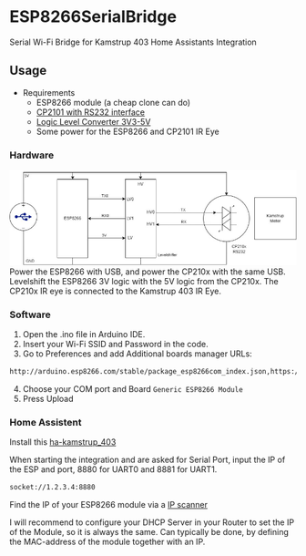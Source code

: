 # ESP8266SerialBridge
Serial Wi-Fi Bridge for Kamstrup 403 Home Assistants Integration

## Usage

* Requirements
    * ESP8266 module (a cheap clone can do)
    * [CP2101 with RS232 interface](https://www.aliexpress.com/item/1005005630726621.html?spm=a2g0o.order_list.order_list_main.17.70c71802tpHpcY)
    * [Logic Level Converter 3V3-5V](https://www.aliexpress.com/item/1005005984772131.html?spm=a2g0o.order_list.order_list_main.11.2f711802RFZWUl)
    * Some power for the ESP8266 and CP2101 IR Eye

### Hardware
![Hardware Diagram](diagram.jpg)
Power the ESP8266 with USB, and power the CP210x with the same USB.
Levelshift the ESP8266 3V logic with the 5V logic from the CP210x. 
The CP210x IR eye is connected to the Kamstrup 403 IR Eye.

### Software
1. Open the .ino file in Arduino IDE.
2. Insert your Wi-Fi SSID and Password in the code.
3. Go to Preferences and add Additional boards manager URLs:
```bash
http://arduino.esp8266.com/stable/package_esp8266com_index.json,https://dl.espressif.com/dl/package_esp32_index.json
```
4. Choose your COM port and Board `Generic ESP8266 Module`
5. Press Upload

### Home Assistent
Install this [ha-kamstrup_403](https://github.com/golles/ha-kamstrup_403)

When starting the integration and are asked for Serial Port, input the IP of the ESP and port, 8880 for UART0 and 8881 for UART1.

```bash
socket://1.2.3.4:8880
```

Find the IP of your ESP8266 module via a [IP scanner](https://www.advanced-ip-scanner.com)

I will recommend to configure your DHCP Server in your Router to set the IP of the Module, so it is always the same. Can typically be done, by defining the MAC-address of the module together with an IP.